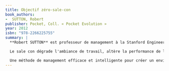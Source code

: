```yaml
---
title: Objectif zéro-sale-con
book_authors:
-  SUTTON, Robert
publisher: Pocket, Coll. « Pocket Evolution »
year: 2012
isbn: "978-2266225755"
summary: |
  **Robert SUTTON** est professeur de management à la Stanford Engineering School. Il est l'auteur de Faits et foutaises dans le management,écrit avec Jeffrey Pfeffer (2007), Objectif Zéro-sale-con (2007, 2010) et Petit chef ou vrai patron ? (2010).

  Le sale con dégrade l'ambiance de travail, altère la performance de l'entreprise. Pire encore, il est un obstacle à votre épanouissement et à votre réussite. Pourtant, il peut être facilement identifié, puis neutralisé.

  Une méthode de management efficace et intelligente pour créer un environnement de travail cent pour cent Zéro-sale-con.
---
```

